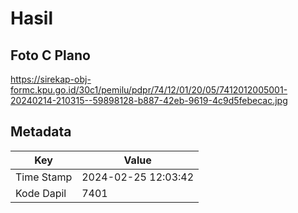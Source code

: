 # Hasil

## Foto C Plano

https://sirekap-obj-formc.kpu.go.id/30c1/pemilu/pdpr/74/12/01/20/05/7412012005001-20240214-210315--59898128-b887-42eb-9619-4c9d5febecac.jpg


## Metadata

| Key        | Value               |
| ---------- | ------------------- |
| Time Stamp | 2024-02-25 12:03:42 |
| Kode Dapil | 7401                |



